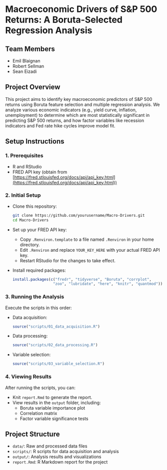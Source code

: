 # Macroeconomic Drivers of S&P 500 Returns: A Boruta-Selected Regression Analysis

## Team Members

* Emil Blaignan
* Robert Sellman
* Sean Eizadi

## Project Overview
This project aims to identify key macroeconomic predictors of S&P 500 returns using Boruta feature selection and multiple regression analysis. We analyze various economic indicators (e.g., yield curve, inflation, unemployment) to determine which are most statistically significant in predicting S&P 500 returns, and how factor variables like recession indicators and Fed rate hike cycles improve model fit.

## Setup Instructions

### 1. Prerequisites

* R and RStudio
* FRED API key (obtain from [https://fred.stlouisfed.org/docs/api/api_key.html](https://fred.stlouisfed.org/docs/api/api_key.html))

### 2. Initial Setup

* Clone this repository:
    ```bash
    git clone https://github.com/yourusername/Macro-Drivers.git
    cd Macro-Drivers
    ```
* Set up your FRED API key:
    * Copy `.Renviron.template` to a file named `.Renviron` in your home directory.
    * Edit `.Renviron` and replace `YOUR_KEY_HERE` with your actual FRED API key.
    * Restart RStudio for the changes to take effect.

* Install required packages:
    ```r
    install.packages(c("fredr", "tidyverse", "Boruta", "corrplot", 
                      "zoo", "lubridate", "here", "knitr", "quantmod"))
    ```

### 3. Running the Analysis
Execute the scripts in this order:

* Data acquisition:
    ```r
    source("scripts/01_data_acquisition.R")
    ```
* Data processing:
    ```r
    source("scripts/02_data_processing.R")
    ```
* Variable selection:
    ```r
    source("scripts/03_variable_selection.R")
    ```

### 4. Viewing Results
After running the scripts, you can:

* Knit `report.Rmd` to generate the report.
* View results in the `output` folder, including:
    * Boruta variable importance plot
    * Correlation matrix
    * Factor variable significance tests

## Project Structure

* `data/`: Raw and processed data files
* `scripts/`: R scripts for data acquisition and analysis
* `output/`: Analysis results and visualizations
* `report.Rmd`: R Markdown report for the project
